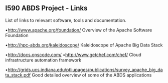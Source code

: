 I590 ABDS Project - Links
--------------------------------------------------------------------------------

List of links to relevant software, tools and documentation.

•http://www.apache.org/foundation/
Overview of the Apache Software Foundation

•http://hpc-abds.org/kaleidoscope/
Kaleidoscope of Apache Big Data Stack

•http://docs.opscode.com/
•http://www.getchef.com/chef/
Cloud infrastructure automation framework

•http://grids.ucs.indiana.edu/ptliupages/publications/survey_apache_big_data_stack.pdf
Good detailed overview of some of the ABDS applications
